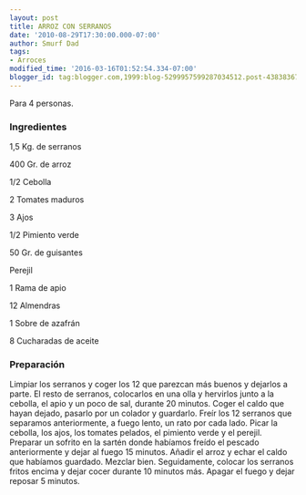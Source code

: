 ```yaml
---
layout: post
title: ARROZ CON SERRANOS
date: '2010-08-29T17:30:00.000-07:00'
author: Smurf Dad
tags:
- Arroces
modified_time: '2016-03-16T01:52:54.334-07:00'
blogger_id: tag:blogger.com,1999:blog-5299957599287034512.post-4383836799647580881
---
```


Para 4 personas.

<h3>Ingredientes</h3>

1,5 Kg. de serranos

400 Gr. de arroz

1/2 Cebolla

2 Tomates maduros

3 Ajos

1/2 Pimiento verde

50 Gr. de guisantes

Perejil

1 Rama de apio

12 Almendras

1 Sobre de azafrán

8 Cucharadas de aceite

<h3>Preparación</h3>

Limpiar los serranos y coger los 12 que parezcan más buenos y dejarlos a parte. El resto de serranos, colocarlos en una olla y hervirlos junto a la cebolla, el apio y un poco de sal, durante 20 minutos. Coger el caldo que hayan dejado, pasarlo por un colador y guardarlo. Freír los 12 serranos que separamos anteriormente, a fuego lento, un rato por cada lado. Picar la cebolla, los ajos, los tomates pelados, el pimiento verde y el perejil. Preparar un sofrito en la sartén donde habíamos freído el pescado anteriormente y dejar al fuego 15 minutos. Añadir el arroz y echar el caldo que habíamos guardado. Mezclar bien. Seguidamente, colocar los serranos fritos encima y dejar cocer durante 10 minutos más. Apagar el fuego y dejar reposar 5 minutos.

